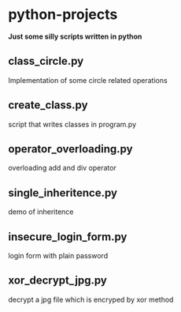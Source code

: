 # python-projects
**Just some silly scripts written in python**
## class\_circle.py
Implementation of some circle related operations
## create\_class.py
script that writes classes in program.py
## operator\_overloading.py
overloading add and div operator
## single\_inheritence.py
demo of inheritence 
## insecure\_login\_form.py
login form with plain password
## xor\_decrypt\_jpg.py
decrypt a jpg file which is encryped by xor method
